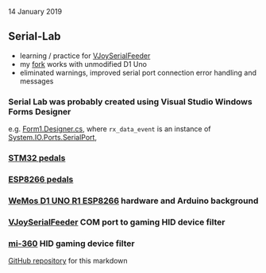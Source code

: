 14 January 2019  
## Serial-Lab
- learning / practice for [VJoySerialFeeder](Arduino/VJoySerialFeeder)
- my [fork](https://github.com/blekenbleu/Serial-Lab) works with unmodified D1 Uno
- eliminated warnings, improved serial port connection error handling and messages

### Serial Lab was probably created using Visual Studio Windows Forms Designer
e.g. [Form1.Designer.cs](https://github.com/blekenbleu/Serial-Lab/blob/devel/Serial%20Lab/Form1.Designer.cs),
 where `rx_data_event` is an instance of [System.IO.Ports.SerialPort](
https://docs.microsoft.com/en-us/dotnet/api/system.io.ports.serialport?view=netframework-4.7.2),

### [STM32 pedals](pedals/STM32)
### [ESP8266 pedals](pedals/ESP8266) 
### [WeMos D1 UNO R1 ESP8266](ESPDuino) hardware and Arduino background
### [VJoySerialFeeder](Arduino/VJoySerialFeeder) COM port to gaming HID device filter
### [mi-360](http://127.0.0.1:4000/Arduino/mi360) HID gaming device filter

[GitHub repository](https://github.com/blekenbleu/blekenbleu.github.io)
for this markdown

